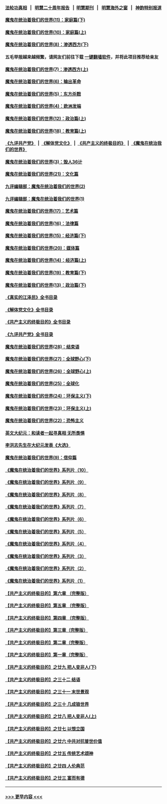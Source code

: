 #### [法轮功真相](https://github.com/gfw-breaker/truth/blob/master/README.md?t=0) &nbsp;&nbsp;|&nbsp;&nbsp; [明慧二十周年报告](https://github.com/gfw-breaker/mh-reports/blob/master/README.md?t=0) &nbsp;&nbsp;|&nbsp;&nbsp;[明慧期刊](https://github.com/gfw-breaker/mh-qikan) &nbsp;&nbsp;|&nbsp;&nbsp; [明慧海外之窗](https://github.com/gfw-breaker/mh-news/blob/master/README.md?t=0) &nbsp;&nbsp;|&nbsp;&nbsp; [神韵特别报道](https://github.com/gfw-breaker/mh-news/blob/master/shenyun.md?t=0)
#### [魔鬼在统治着我们的世界(11)：家庭篇(下)](../pages/nsc422/n10440961.md?t=11290250) 
#### [魔鬼在统治着我们的世界(10)：家庭篇(上)](../pages/nsc422/n10435448.md?t=11290250) 
#### [魔鬼在统治着我们的世界(8)：渗透西方(下)](../pages/nsc422/n10429603.md?t=11290250) 
#### 五毛举报越来越频繁，请网友们前往下载 [一键翻墙软件](https://github.com/gfw-breaker/ssr-accounts)，并将此项目推荐给亲友
#### [魔鬼在统治着我们的世界(7)：渗透西方(上)](../pages/nsc422/n10426013.md?t=11290250) 
#### [魔鬼在统治着我们的世界(6)：输出革命](../pages/nsc422/n10421536.md?t=11290250) 
#### [魔鬼在统治着我们的世界(5)：东方杀戮](../pages/nsc422/n10417707.md?t=11290250) 
#### [魔鬼在统治着我们的世界(4)：欧洲发端](../pages/nsc422/n10414890.md?t=11290250) 
#### [魔鬼在统治着我们的世界(12)：政治篇(上)](../pages/nsc422/n10444576.md?t=11290250) 
#### [魔鬼在统治着我们的世界(18)：教育篇(上)](../pages/nsc422/n10526970.md?t=11290250) 
#### [《九评共产党》](https://github.com/begood0513/9ping.md/blob/master/README.md) &nbsp;|&nbsp; [《解体党文化》](../../../../jtdwh.md/blob/master/README.md)  &nbsp;|&nbsp; [《共产主义的终极目的》](../../../../gczydzjmd.md/blob/master/README.md) &nbsp;|&nbsp; [《魔鬼在统治我们的世界》](../../../../mgztzwmdsj.md/blob/master/README.md) 
#### [魔鬼在统治着我们的世界(3)：毁人36计](../pages/nsc422/n10411583.md?t=11290250) 
#### [魔鬼在统治着我们的世界(21)：文化篇](../pages/nsc422/n10597706.md?t=11290250) 
#### [九评编辑部：魔鬼在统治着我们的世界(2)](../pages/nsc422/n10410036.md?t=11290250) 
#### [九评编辑部：魔鬼在统治着我们的世界(1)](../pages/nsc422/n10406825.md?t=11290250) 
#### [魔鬼在统治着我们的世界(17)：艺术篇](../pages/nsc422/n10499093.md?t=11290250) 
#### [魔鬼在统治着我们的世界(16)：法律篇](../pages/nsc422/n10485969.md?t=11290250) 
#### [魔鬼在统治着我们的世界(15)：经济篇(下)](../pages/nsc422/n10469975.md?t=11290250) 
#### [魔鬼在统治着我们的世界(20)：媒体篇](../pages/nsc422/n10586579.md?t=11290250) 
#### [魔鬼在统治着我们的世界(14)：经济篇(上)](../pages/nsc422/n10457370.md?t=11290250) 
#### [魔鬼在统治着我们的世界(19)：教育篇(下)](../pages/nsc422/n10564808.md?t=11290250) 
#### [魔鬼在统治着我们的世界(13)：政治篇(下)](../pages/nsc422/n10448270.md?t=11290250) 
#### [《真实的江泽民》全书目录](../pages/nsc422/n13721399.md?t=11290250) 
#### [《解体党文化》全书目录](../pages/nsc422/n13721157.md?t=11290250) 
#### [《共产主义的终极目的》全书目录](../pages/nsc422/n13721048.md?t=11290250) 
#### [《九评共产党》全书目录](../pages/nsc422/n13708085.md?t=11290250) 
#### [魔鬼在统治着我们的世界(28)：结束语](../pages/nsc422/n10936246.md?t=11290250) 
#### [魔鬼在统治着我们的世界(27)：全球野心(下)](../pages/nsc422/n10928319.md?t=11290250) 
#### [魔鬼在统治着我们的世界(26)：全球野心(上)](../pages/nsc422/n10900318.md?t=11290250) 
#### [魔鬼在统治着我们的世界(25)：全球化](../pages/nsc422/n10788205.md?t=11290250) 
#### [魔鬼在统治着我们的世界(24)：环保主义(下)](../pages/nsc422/n10695307.md?t=11290250) 
#### [魔鬼在统治着我们的世界(23)：环保主义(上)](../pages/nsc422/n10688613.md?t=11290250) 
#### [魔鬼在统治着我们的世界(22)：恐怖主义](../pages/nsc422/n10614727.md?t=11290250) 
#### [英文大纪元：和读者一起寻真相 无所畏惧](../pages/nsc422/n12542027.md?t=11290250) 
#### [李洪志先生在大纪元发表《大选》](../pages/nsc422/n12534746.md?t=11290250) 
#### [魔鬼在统治着我们的世界(9)：信仰篇](../pages/nsc422/n10432159.md?t=11290250) 
#### [《魔鬼在统治着我们的世界》系列片（10）](../pages/nsc422/n12292670.md?t=11290250) 
#### [《魔鬼在统治着我们的世界》系列片（9）](../pages/nsc422/n12290859.md?t=11290250) 
#### [《魔鬼在统治着我们的世界》系列片（8）](../pages/nsc422/n12287445.md?t=11290250) 
#### [《魔鬼在统治着我们的世界》系列片（7）](../pages/nsc422/n12283425.md?t=11290250) 
#### [《魔鬼在统治着我们的世界》系列片（6）](../pages/nsc422/n12282314.md?t=11290250) 
#### [《魔鬼在统治着我们的世界》系列片（5）](../pages/nsc422/n12281419.md?t=11290250) 
#### [《魔鬼在统治着我们的世界》系列片（4）](../pages/nsc422/n12274024.md?t=11290250) 
#### [《魔鬼在统治着我们的世界》系列片（3）](../pages/nsc422/n12271322.md?t=11290250) 
#### [《魔鬼在统治着我们的世界》系列片（2）](../pages/nsc422/n12269049.md?t=11290250) 
#### [《魔鬼在统治着我们的世界》系列片（1）](../pages/nsc422/n12267575.md?t=11290250) 
#### [【共产主义的终极目的】第六章 （完整版）](../pages/nsc422/n11428913.md?t=11290250) 
#### [【共产主义的终极目的】第五章 （完整版）](../pages/nsc422/n11428912.md?t=11290250) 
#### [【共产主义的终极目的】第四章 （完整版）](../pages/nsc422/n11428907.md?t=11290250) 
#### [【共产主义的终极目的】第三章（完整版）](../pages/nsc422/n11428848.md?t=11290250) 
#### [【共产主义的终极目的】第二章（完整版）](../pages/nsc422/n11428831.md?t=11290250) 
#### [【共产主义的终极目的】第一章（完整版）](../pages/nsc422/n11417651.md?t=11290250) 
#### [【共产主义的终极目的】之廿九 把人变非人(下)](../pages/nsc422/n11344140.md?t=11290250) 
#### [【共产主义的终极目的】之三十二 结语](../pages/nsc422/n11360535.md?t=11290250) 
#### [【共产主义的终极目的】之三十一 末世景观](../pages/nsc422/n11351129.md?t=11290250) 
#### [【共产主义的终极目的】之三十 几成狼世界](../pages/nsc422/n11348280.md?t=11290250) 
#### [【共产主义的终极目的】之廿八 把人变非人(上)](../pages/nsc422/n11340492.md?t=11290250) 
#### [【共产主义的终极目的】之廿七 以恨立国](../pages/nsc422/n11336944.md?t=11290250) 
#### [【共产主义的终极目的】之廿六 中共对抗普世价值](../pages/nsc422/n11324785.md?t=11290250) 
#### [【共产主义的终极目的】之廿五 传统艺术颂神](../pages/nsc422/n11296396.md?t=11290250) 
#### [【共产主义的终极目的】之廿四 人伦典范](../pages/nsc422/n11296397.md?t=11290250) 
#### [【共产主义的终极目的】之廿三 富而有德](../pages/nsc422/n11283598.md?t=11290250) 

----
#### [ >>> 更早内容 <<< ](../indexes/nsc422-earlier.md)
